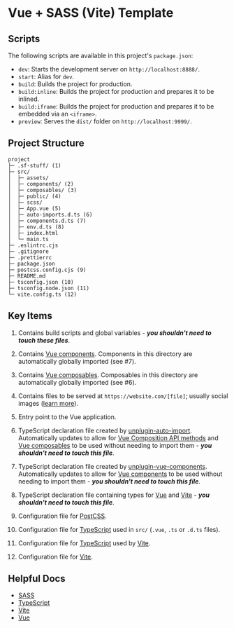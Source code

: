 # Vue + SASS (Vite) Template

## Scripts

The following scripts are available in this project's `package.json`:

- `dev`: Starts the development server on `http://localhost:8888/`.
- `start`: Alias for `dev`.
- `build`: Builds the project for production.
- `build:inline`: Builds the project for production and prepares it to be inlined.
- `build:iframe`: Builds the project for production and prepares it to be embedded via an `<iframe>`.
- `preview`: Serves the `dist/` folder on `http://localhost:9999/`.

## Project Structure

```
project
├─ .sf-stuff/ (1)
├─ src/
│  ├─ assets/
│  ├─ components/ (2)
│  ├─ composables/ (3)
│  ├─ public/ (4)
│  ├─ scss/
│  ├─ App.vue (5)
│  ├─ auto-imports.d.ts (6)
│  ├─ components.d.ts (7)
│  ├─ env.d.ts (8)
│  ├─ index.html
│  └─ main.ts
├─ .eslintrc.cjs
├─ .gitignore
├─ .prettierrc
├─ package.json
├─ postcss.config.cjs (9)
├─ README.md
├─ tsconfig.json (10)
├─ tsconfig.node.json (11)
└─ vite.config.ts (12)
```

## Key Items

1. Contains build scripts and global variables - _**you shouldn't need to touch these files**_.

2. Contains [Vue components](https://vuejs.org/guide/essentials/component-basics.html). Components in this directory are automatically globally imported (see #7).

3. Contains [Vue composables](https://vuejs.org/guide/reusability/composables.html#composables). Composables in this directory are automatically globally imported (see #6).

4. Contains files to be served at `https://website.com/[file]`; usually social images ([learn more](https://vitejs.dev/guide/assets.html#the-public-directory)).

5. Entry point to the Vue application.

6. TypeScript declaration file created by [unplugin-auto-import](https://github.com/antfu/unplugin-auto-import). Automatically updates to allow for [Vue Composition API methods](https://vuejs.org/api/reactivity-core.html) and [Vue composables](https://vuejs.org/guide/reusability/composables.html#composables) to be used without needing to import them - _**you shouldn't need to touch this file**_.

7. TypeScript declaration file created by [unplugin-vue-components](https://github.com/antfu/unplugin-vue-components). Automatically updates to allow for [Vue components](https://vuejs.org/guide/essentials/component-basics.html) to be used without needing to import them - _**you shouldn't need to touch this file**_.

8. TypeScript declaration file containing types for [Vue](https://vuejs.org/) and [Vite](https://vitejs.dev) - _**you shouldn't need to touch this file**_.

9. Configuration file for [PostCSS](https://postcss.org/).

10. Configuration file for [TypeScript](https://www.typescriptlang.org/) used in `src/` (`.vue`, `.ts` or `.d.ts` files).

11. Configuration file for [TypeScript](https://www.typescriptlang.org/) used by [Vite](https://vitejs.dev).

12. Configuration file for [Vite](https://vitejs.dev).

## Helpful Docs

- [SASS](https://sass-lang.com/documentation/)
- [TypeScript](https://www.typescriptlang.org/)
- [Vite](https://vitejs.dev)
- [Vue](https://vuejs.org/)
